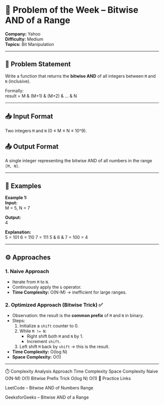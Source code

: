 # 🎯 Problem of the Week – Bitwise AND of a Range  

**Company:** Yahoo  
**Difficulty:** Medium  
**Topics:** Bit Manipulation  

---

## 📌 Problem Statement  
Write a function that returns the **bitwise AND** of all integers between `M` and `N` (inclusive).  

Formally:  
result = M & (M+1) & (M+2) & ... & N


---

## 📥 Input Format  
Two integers `M` and `N` (0 ≤ M ≤ N ≤ 10^9).

## 📤 Output Format  
A single integer representing the bitwise AND of all numbers in the range `[M, N]`.

---

## 🧠 Examples  

**Example 1:**  
**Input:**  
M = 5, N = 7

**Output:**  
4

**Explanation:**  
5 = 101
6 = 110
7 = 111
5 & 6 & 7 = 100 = 4

---

## ⚙️ Approaches  

### 1. Naive Approach  
- Iterate from `M` to `N`.  
- Continuously apply the `&` operator.  
- **Time Complexity:** O(N-M) → inefficient for large ranges.  

### 2. Optimized Approach (Bitwise Trick) ✅  
- Observation: the result is the **common prefix** of `M` and `N` in binary.  
- Steps:  
  1. Initialize a `shift` counter to 0.  
  2. While `M != N`:  
     - Right shift both `M` and `N` by 1.  
     - Increment `shift`.  
  3. Left shift `M` back by `shift` → this is the result.  
- **Time Complexity:** O(log N)  
- **Space Complexity:** O(1)  

---


⏱️ Complexity Analysis
Approach	            Time Complexity	    Space Complexity
Naive	                O(N-M)	            O(1)
Bitwise Prefix Trick	O(log N)	        O(1)
🔗 Practice Links

LeetCode – Bitwise AND of Numbers Range

GeeksforGeeks – Bitwise AND of a Range
